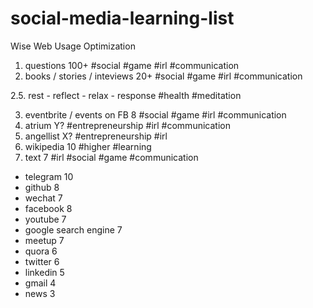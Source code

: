 # social-media-learning-list

Wise Web Usage Optimization


1. questions 100+ \#social \#game \#irl \#communication
2. books / stories / inteviews 20+ \#social \#game \#irl \#communication

2.5.  rest - reflect - relax - response \#health \#meditation

3. eventbrite / events on FB 8 \#social \#game \#irl \#communication
4. atrium Y? \#entrepreneurship \#irl \#communication
5. angellist X?  \#entrepreneurship \#irl 
6. wikipedia 10 \#higher \#learning
7. text 7 \#irl \#social \#game \#communication


+ telegram 10
+ github 8
+ wechat 7
+ facebook 8
+ youtube 7
+ google search engine 7
+ meetup 7
+ quora 6
+ twitter 6
+ linkedin 5
+ gmail 4
+ news 3
